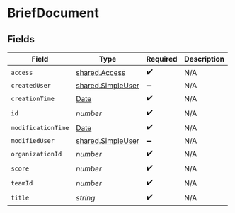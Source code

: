 # BriefDocument


## Fields

| Field                                                                                         | Type                                                                                          | Required                                                                                      | Description                                                                                   |
| --------------------------------------------------------------------------------------------- | --------------------------------------------------------------------------------------------- | --------------------------------------------------------------------------------------------- | --------------------------------------------------------------------------------------------- |
| `access`                                                                                      | [shared.Access](../../models/shared/access.md)                                                | :heavy_check_mark:                                                                            | N/A                                                                                           |
| `createdUser`                                                                                 | [shared.SimpleUser](../../models/shared/simpleuser.md)                                        | :heavy_minus_sign:                                                                            | N/A                                                                                           |
| `creationTime`                                                                                | [Date](https://developer.mozilla.org/en-US/docs/Web/JavaScript/Reference/Global_Objects/Date) | :heavy_check_mark:                                                                            | N/A                                                                                           |
| `id`                                                                                          | *number*                                                                                      | :heavy_check_mark:                                                                            | N/A                                                                                           |
| `modificationTime`                                                                            | [Date](https://developer.mozilla.org/en-US/docs/Web/JavaScript/Reference/Global_Objects/Date) | :heavy_check_mark:                                                                            | N/A                                                                                           |
| `modifiedUser`                                                                                | [shared.SimpleUser](../../models/shared/simpleuser.md)                                        | :heavy_minus_sign:                                                                            | N/A                                                                                           |
| `organizationId`                                                                              | *number*                                                                                      | :heavy_check_mark:                                                                            | N/A                                                                                           |
| `score`                                                                                       | *number*                                                                                      | :heavy_check_mark:                                                                            | N/A                                                                                           |
| `teamId`                                                                                      | *number*                                                                                      | :heavy_check_mark:                                                                            | N/A                                                                                           |
| `title`                                                                                       | *string*                                                                                      | :heavy_check_mark:                                                                            | N/A                                                                                           |
